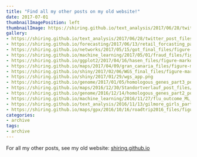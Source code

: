 ```yaml
---
title: "Find all my other posts on my old website!"
date: 2017-07-01
thumbnailImagePosition: left
thumbnailImage: https://shiring.github.io/text_analysis/2017/06/28/twitter_post_files/figure-markdown_github/unnamed-chunk-29-1.png
gallery:
- https://shiring.github.io/text_analysis/2017/06/28/twitter_post_files/figure-markdown_github/unnamed-chunk-20-1.png
- https://shiring.github.io/forecasting/2017/06/13/retail_forcasting_part3_files/figure-markdown_github/unnamed-chunk-12-1.png
- https://shiring.github.io/networks/2017/05/15/got_final_files/figure-markdown_github/unnamed-chunk-9-1.png
- https://shiring.github.io/machine_learning/2017/05/01/fraud_files/figure-markdown_github/unnamed-chunk-24-1.png
- https://shiring.github.io/ggplot2/2017/04/16/hasen_files/figure-markdown_github/unnamed-chunk-47-1.png
- https://shiring.github.io/maps/2017/04/09/gran_canaria_files/figure-markdown_github/unnamed-chunk-28-1.png
- https://shiring.github.io/shiny/2017/02/06/WGS_final_files/figure-markdown_github/unnamed-chunk-18-1.png
- https://shiring.github.io/shiny/2017/01/29/wgs_app.png
- https://shiring.github.io/genome/2017/01/05/homologous_genes_part3_post_files/figure-markdown_github/unnamed-chunk-22-1.png
- https://shiring.github.io/maps/2016/12/30/Standortverlauf_post_files/figure-markdown_github/unnamed-chunk-14-1.png
- https://shiring.github.io/genome/2016/12/14/homologous_genes_part2_post_files/figure-markdown_github/unnamed-chunk-15-1.png
- https://shiring.github.io/machine_learning/2016/11/27/flu_outcome_ML_post_files/figure-markdown_github/unnamed-chunk-4-1.png
- https://shiring.github.io/text_analysis/2016/11/13/gilmore_girls_part1_post_files/figure-markdown_github/unnamed-chunk-11-1.png
- https://shiring.github.io/maps/gpx/2016/10/16/roadtrip2016_files/figure-markdown_github/unnamed-chunk-7-1.png
categories:
- archive
tags:
- archive
---
```


For all my other posts, see my old website:
[shiring.github.io](https://shiring.github.io)
